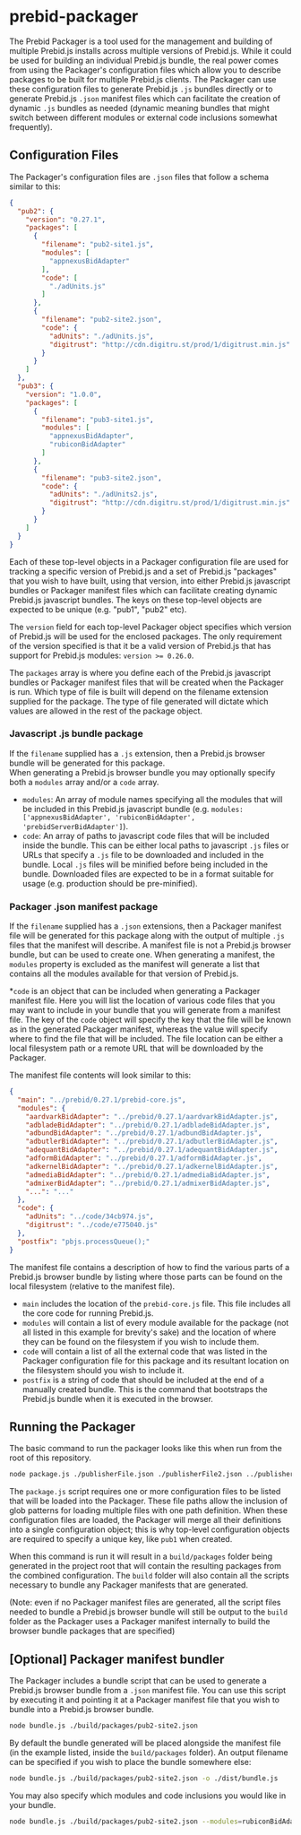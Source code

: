 # prebid-packager

The Prebid Packager is a tool used for the management and building of multiple Prebid.js installs across
multiple versions of Prebid.js.  While it could be used for building an individual Prebid.js bundle, the
real power comes from using the Packager's configuration files which allow you to describe packages to be built
for multiple Prebid.js clients.  The Packager can use these configuration files to generate Prebid.js `.js` bundles 
directly or to generate Prebid.js `.json` manifest files which can facilitate the creation of dynamic `.js` bundles 
as needed (dynamic meaning bundles that might switch between different modules or external code inclusions somewhat 
frequently).

## Configuration Files

The Packager's configuration files are `.json` files that follow a schema similar to this:
```json
{
  "pub2": {
    "version": "0.27.1",
    "packages": [
      {
        "filename": "pub2-site1.js",
        "modules": [
          "appnexusBidAdapter"
        ],
        "code": [
          "./adUnits.js"
        ]
      },
      {
        "filename": "pub2-site2.json",
        "code": {
          "adUnits": "./adUnits.js",
          "digitrust": "http://cdn.digitru.st/prod/1/digitrust.min.js"
        }
      }
    ]
  },
  "pub3": {
    "version": "1.0.0",
    "packages": [
      {
        "filename": "pub3-site1.js",
        "modules": [
          "appnexusBidAdapter",
          "rubiconBidAdapter"
        ]
      },
      {
        "filename": "pub3-site2.json",
        "code": {
          "adUnits": "./adUnits2.js",
          "digitrust": "http://cdn.digitru.st/prod/1/digitrust.min.js"
        }
      }
    ]
  }
}
```
Each of these top-level objects in a Packager configuration file are used for tracking a specific version of Prebid.js 
and a set of Prebid.js "packages" that you wish to have built, using that version, into either Prebid.js javascript 
bundles or Packager manifest files which can facilitate creating dynamic Prebid.js javascript bundles.  The keys on
these top-level objects are expected to be unique (e.g. "pub1", "pub2" etc).

The `version` field for each top-level Packager object specifies which version of Prebid.js will be used for the enclosed
packages.  The only requirement of the version specified is that it be a valid version of Prebid.js that has support for
Prebid.js modules: `version >= 0.26.0`.

The `packages` array is where you define each of the Prebid.js javascript bundles or Packager manifest files that 
will be created when the Packager is run.  Which type of file is built will depend on the filename extension supplied
for the package.  The type of file generated will dictate which values are allowed in the rest of the package object.

### Javascript .js bundle package

If the `filename` supplied has a `.js` extension, then a Prebid.js browser bundle will be generated for this package.  
When generating a Prebid.js browser bundle you may optionally specify both a `modules` array and/or a `code` array.
* `modules`: An array of module names specifying all the modules that will be included in this Prebid.js 
javascript bundle (e.g. `modules: ['appnexusBidAdapter', 'rubiconBidAdapter', 'prebidServerBidAdapter']`).
* `code`: An array of paths to javascript code files that will be included inside the bundle.  This can be either
local paths to javascript `.js` files or URLs that specify a `.js` file to be downloaded and included in the bundle.
Local `.js` files will be minified before being included in the bundle.  Downloaded files are expected to be in a 
format suitable for usage (e.g. production should be pre-minified).


### Packager .json manifest package

If the `filename` supplied has a `.json` extensions, then a Packager manifest file will be generated for this package
along with the output of multiple `.js` files that the manifest will describe. A manifest file is not a Prebid.js 
browser bundle, but can be used to create one.  When generating a manifest, the `modules` property is excluded as the 
manifest will generate a list that contains all the modules available for that version of Prebid.js. 

*`code` is an object that can be included when generating a Packager manifest file.  Here you will list the location of 
various code files that you may want to include in your bundle that you will generate from a manifest file.  The key of
the `code` object will specify the key that the file will be known as in the generated Packager manifest, whereas the 
value will specify where to find the file that will be included.  The file location can be either a local filesystem 
path or a remote URL that will be downloaded by the Packager.

The manifest file contents will look similar to this:

```json
{
  "main": "../prebid/0.27.1/prebid-core.js",
  "modules": {
    "aardvarkBidAdapter": "../prebid/0.27.1/aardvarkBidAdapter.js",
    "adbladeBidAdapter": "../prebid/0.27.1/adbladeBidAdapter.js",
    "adbundBidAdapter": "../prebid/0.27.1/adbundBidAdapter.js",
    "adbutlerBidAdapter": "../prebid/0.27.1/adbutlerBidAdapter.js",
    "adequantBidAdapter": "../prebid/0.27.1/adequantBidAdapter.js",
    "adformBidAdapter": "../prebid/0.27.1/adformBidAdapter.js",
    "adkernelBidAdapter": "../prebid/0.27.1/adkernelBidAdapter.js",
    "admediaBidAdapter": "../prebid/0.27.1/admediaBidAdapter.js",
    "admixerBidAdapter": "../prebid/0.27.1/admixerBidAdapter.js",
    "...": "..."
  },
  "code": {
    "adUnits": "../code/34cb974.js",
    "digitrust": "../code/e775040.js"
  },
  "postfix": "pbjs.processQueue();"
}
```

The manifest file contains a description of how to find the various parts of a Prebid.js browser bundle by listing
where those parts can be found on the local filesystem (relative to the manifest file).
* `main` includes the location of the `prebid-core.js` file.  This file includes all the core code for running Prebid.js.
* `modules` will contain a list of every module available for the package (not all listed in this example for brevity's 
    sake) and the location of where they can be found on the filesystem if you wish to include them.
* `code` will contain a list of all the external code that was listed in the Packager configuration file for this package
    and its resultant location on the filesystem should you wish to include it.
* `postfix` is a string of code that should be included at the end of a manually created bundle.  This is the command
    that bootstraps the Prebid.js bundle when it is executed in the browser.

## Running the Packager

The basic command to run the packager looks like this when run from the root of this repository.
```bash
node package.js ./publisherFile.json ./publisherFile2.json ../publishers/**/*.json
```

The `package.js` script requires one or more configuration files to be listed that will be loaded into the Packager.
These file paths allow the inclusion of glob patterns for loading multiple files with one path definition.  When
these configuration files are loaded, the Packager will merge all their definitions into a single configuration 
object; this is why top-level configuration objects are required to specify a unique key, like `pub1` when created.

When this command is run it will result in a `build/packages` folder being generated in the project root that 
will contain the resulting packages from the combined configuration.  The `build` folder will also contain all the
scripts necessary to bundle any Packager manifests that are generated.

(Note: even if no Packager manifest files are generated, all the script files needed to bundle a Prebid.js browser bundle
will still be output to the `build`  folder as the Packager uses a Packager manifest internally to build the browser 
bundle packages that are specified)

## [Optional] Packager manifest bundler

The Packager includes a bundle script that can be used to generate a Prebid.js browser bundle from a `.json` manifest 
file. You can use this script by executing it and pointing it at a Packager manifest file that you wish to bundle into
a Prebid.js browser bundle.

```bash
node bundle.js ./build/packages/pub2-site2.json
```

By default the bundle generated will be placed alongside the manifest file (in the example listed, inside the
`build/packages` folder).  An output filename can be specified if you wish to place the bundle somewhere else:

```bash
node bundle.js ./build/packages/pub2-site2.json -o ./dist/bundle.js
```

You may also specify which modules and code inclusions you would like in your bundle.

```bash
node bundle.js ./build/packages/pub2-site2.json --modules=rubiconBidAdapter,appnexusBidAdapter --code=adUnits,digitrust
```
